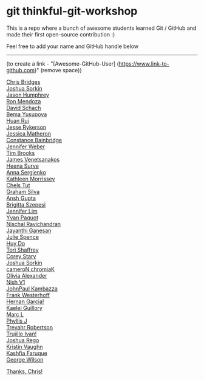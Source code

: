 

# git thinkful-git-workshop
This is a repo where a bunch of awesome students learned Git / GitHub and made their first open-source contribution :)

Feel free to add your name and GitHub handle below
___

(to create a link - "[Awesome-GitHub-User] (https://www.link-to-github.com)" (remove space))

[Chris Bridges](https://github.com/chrisbridges)<br/>
[Joshua Sorkin](https://github.com/cameron-chromiak)<br/>
[Jason Humphrey](https://github.com/greenpioneer)<br/>
[Ron Mendoza](https://github.com/codingendeavor)<br/>
[David Schach](https://github.com/dschach)<br/>
[Bema Yusupova](https://github.com/ayusupova)<br/>
[Huan Rui](https://github.com/huanrui001)<br/>
[Jesse Rykerson](https://github.com/Jryke)<br>
[Jessica Matheron](https://github.com/JessicaMatheron)<br/>
[Constance Bainbridge](https://github.com/conbainbridge)<br/>
[Jennifer Weber](https://github.com/becomingajunior)<br/>
[Tim Brooks](https://github.com/timryanb)<br/>
[James Venetsanakos](https://github.com/jvenetTimeTrade)<br/>
[Heena Surve](https://github.com/heenasurve)<br>
[Anna Sergienko](https://github.com/asergienk)<br>
[Kathleen Morrissey](https://github.com/kentmssy)<br/>
[Chels Tut](https://github.com/chelstut)<br/>
[Graham Silva](https://github.com/grsilva1996)<br/>
[Ansh Gupta](https://github.com/anshgupta2000)<br/>
[Brigitta Szepesi](https://github.com/brigittasz11)<br/>
[Jennifer Lim](https://github.com/emptybones)<br/>
[Yvan Paquot](https://github.com/percevaus)<br/>
[Nischal Ravichandran](https://github.com/nischalravichandran)<br/>
[Jayanthi Ganesan](https://github.com/Jaygthi)<br/>
[Julie Spence](https://github.com/enrtopy69)<br/>
[Huy Do](https://github.com/HuydDo)<br/>
[Tori Shaffrey](https://github.com/torishaffrey)<br/>
[Corey Stary](https://github.com/coreystary)<br/>
[Joshua Sorkin](https://github.com/joshuasorkin)<br/>
[cameroN chromiaK](https://github.com/cameron-chromiak)<br/>
[Olivia Alexander](https://github.com/oliviaca1027)<br/>
[Nish V1](https://github.com/joblesspeople2222)<br/>
[JohnPaul Kambazza](https://github.com/jkamby)<br/>
[Frank Westerhoff](https://github.com/westerhofffl)<br>
[Hernan Garcia!](https://github.com/hagarciag)<br/>
[Kaelei Guillory](https://github.com/kaelguillory)<br/>
[Marc L](https://github.com/mjlacroix2/thinkful-git-workshop)<br/>
[Phyllis J](https://github.com/pdjones70)<br/>
[Trevahr Robertson](https://github.com/Trev-Robertson)<br/>
[Trujillo Ivan!](https://github.com/ivanchitous)<br/>
[Joshua Rego](https://github.com/jdrego) <br/>
[Kristin Vaughn](https://github.com/knvaughn)<br>
[Kashfia Faruque](https://github.com/Kashfia18)<br/>
[George Wilson](https://github.com/GeorgeWilson3)<br/>

[Thanks, Chris!](https://www.thinkful.com/join/sign-up/)<br/>
